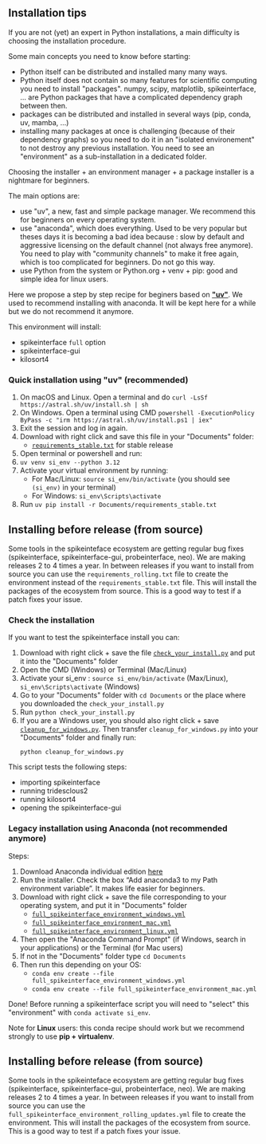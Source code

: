 ## Installation tips

If you are not (yet) an expert in Python installations, a main difficulty is choosing the installation procedure.

Some main concepts you need to know before starting:
 * Python itself can be distributed and installed many many ways.
 * Python itself does not contain so many features for scientific computing you need to install "packages".
   numpy, scipy, matplotlib, spikeinterface, ... are Python packages that have a complicated dependency graph between then.
 * packages can be distributed and installed in several ways (pip, conda, uv, mamba, ...)
 * installing many packages at once is challenging (because of their dependency graphs) so you need to do it in an "isolated environement" to not destroy any previous installation. You need to see an "environment" as a sub-installation in a dedicated folder.

Choosing the installer + an environment manager + a package installer is a nightmare for beginners.

The main options are:
  * use "uv", a new, fast and simple package manager. We recommend this for beginners on every operating system.
  * use "anaconda", which does everything. Used to be very popular but theses days it is becoming
    a bad idea because : slow by default and aggressive licensing on the default channel (not always free anymore).
    You need to play with "community channels" to make it free again, which is too complicated for beginners.
    Do not go this way.
  * use Python from the system or Python.org + venv + pip: good and simple idea for linux users.

Here we propose a step by step recipe for beginers based on [**"uv"**](https://github.com/astral-sh/uv).
We used to recommend installing with anaconda. It will be kept here for a while but we do not recommend it anymore.


This environment will install:
 * spikeinterface `full` option
 * spikeinterface-gui
 * kilosort4


### Quick installation using "uv" (recommended)

1. On macOS and Linux. Open a terminal and do
   `curl -LsSf https://astral.sh/uv/install.sh | sh`
2. On Windows. Open a terminal using CMD
   `powershell -ExecutionPolicy ByPass -c "irm https://astral.sh/uv/install.ps1 | iex"`
3. Exit the session and log in again.
4. Download with right click and save this file in your "Documents" folder:
    * [`requirements_stable.txt`](https://raw.githubusercontent.com/SpikeInterface/spikeinterface/main/installation_tips/requirements_stable.txt) for stable release
5. Open terminal or powershell and run:
6. `uv venv si_env --python 3.12`
7. Activate your virtual environment by running:
   - For Mac/Linux: `source si_env/bin/activate` (you should see `(si_env)` in your terminal)
   - For Windows: `si_env\Scripts\activate`
8. Run `uv pip install -r Documents/requirements_stable.txt`


## Installing before release (from source)

Some tools in the spikeinteface ecosystem are getting regular bug fixes (spikeinterface, spikeinterface-gui, probeinterface, neo).
We are making releases 2 to 4 times a year. In between releases if you want to install from source you can use the `requirements_rolling.txt` file to create the environment instead of the `requirements_stable.txt` file. This will install the packages of the ecosystem from source.
This is a good way to test if a patch fixes your issue.


### Check the installation

If you want to test the spikeinterface install you can:

1. Download with right click + save the file [`check_your_install.py`](https://raw.githubusercontent.com/SpikeInterface/spikeinterface/main/installation_tips/check_your_install.py)
    and put it into the "Documents" folder
2. Open the CMD (Windows) or Terminal (Mac/Linux)
3. Activate your si_env : `source si_env/bin/activate` (Max/Linux), `si_env\Scripts\activate` (Windows)
4. Go to your "Documents" folder with `cd Documents` or the place where you downloaded the `check_your_install.py`
5. Run `python check_your_install.py`
6. If you are a Windows user, you should also right click + save [`cleanup_for_windows.py`](https://raw.githubusercontent.com/SpikeInterface/spikeinterface/main/installation_tips/cleanup_for_windows.py). Then transfer `cleanup_for_windows.py` into your "Documents" folder and finally run:
   ```
   python cleanup_for_windows.py
   ```

This script tests the following steps:
  * importing spikeinterface
  * running tridesclous2
  * running kilosort4
  * opening the spikeinterface-gui


### Legacy installation using Anaconda (not recommended anymore)

Steps:

1. Download Anaconda individual edition [here](https://www.anaconda.com/download)
2. Run the installer. Check the box “Add anaconda3 to my Path environment variable”. It makes life easier for beginners.
3. Download with right click + save the file corresponding to your operating system, and put it in "Documents" folder
    * [`full_spikeinterface_environment_windows.yml`](https://raw.githubusercontent.com/SpikeInterface/spikeinterface/main/installation_tips/full_spikeinterface_environment_windows.yml)
    * [`full_spikeinterface_environment_mac.yml`](https://raw.githubusercontent.com/SpikeInterface/spikeinterface/main/installation_tips/full_spikeinterface_environment_mac.yml)
    * [`full_spikeinterface_environment_linux.yml`](https://raw.githubusercontent.com/SpikeInterface/spikeinterface/main/installation_tips/full_spikeinterface_environment_linux.yml)
4. Then open the "Anaconda Command Prompt" (if Windows, search in your applications) or the Terminal (for Mac users)
5. If not in the "Documents" folder type `cd Documents`
6. Then run this depending on your OS:
    * `conda env create --file full_spikeinterface_environment_windows.yml`
    * `conda env create --file full_spikeinterface_environment_mac.yml`


Done! Before running a spikeinterface script you will need to "select" this "environment" with `conda activate si_env`.

Note for **Linux** users: this conda recipe should work but we recommend strongly to use **pip + virtualenv**.


## Installing before release (from source)

Some tools in the spikeinteface ecosystem are getting regular bug fixes (spikeinterface, spikeinterface-gui, probeinterface, neo).
We are making releases 2 to 4 times a year. In between releases if you want to install from source you can use the `full_spikeinterface_environment_rolling_updates.yml` file to create the environment. This will install the packages of the ecosystem from source.
This is a good way to test if a patch fixes your issue.

